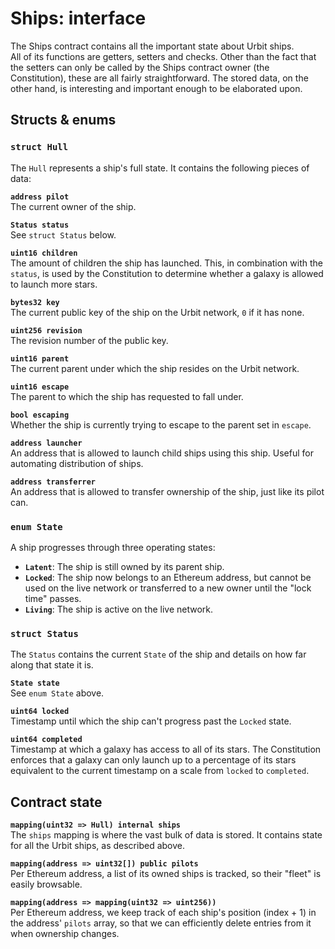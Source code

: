 
# Ships: interface

The Ships contract contains all the important state about Urbit ships.  
All of its functions are getters, setters and checks. Other than the fact that the setters can only be called by the Ships contract owner (the Constitution), these are all fairly straightforward. The stored data, on the other hand, is interesting and important enough to be elaborated upon.

## Structs & enums

### `struct Hull`

The `Hull` represents a ship's full state. It contains the following pieces of data:

**`address pilot`**  
The current owner of the ship.

**`Status status`**  
See `struct Status` below.

**`uint16 children`**  
The amount of children the ship has launched. This, in combination with the `status`, is used by the Constitution to determine whether a galaxy is allowed to launch more stars.

**`bytes32 key`**  
The current public key of the ship on the Urbit network, `0` if it has none.

**`uint256 revision`**  
The revision number of the public key.

**`uint16 parent`**  
The current parent under which the ship resides on the Urbit network.

**`uint16 escape`**  
The parent to which the ship has requested to fall under.

**`bool escaping`**  
Whether the ship is currently trying to escape to the parent set in `escape`.

**`address launcher`**  
An address that is allowed to launch child ships using this ship. Useful for automating distribution of ships.

**`address transferrer`**  
An address that is allowed to transfer ownership of the ship, just like its pilot can.

### `enum State`

A ship progresses through three operating states:

- **`Latent`**: The ship is still owned by its parent ship.
- **`Locked`**: The ship now belongs to an Ethereum address, but cannot be used on the live network or transferred to a new owner until the "lock time" passes.
- **`Living`**: The ship is active on the live network.

### `struct Status`

The `Status` contains the current `State` of the ship and details on how far along that state it is.

**`State state`**  
See `enum State` above.

**`uint64 locked`**  
Timestamp until which the ship can't progress past the `Locked` state.

**`uint64 completed`**  
Timestamp at which a galaxy has access to all of its stars. The Constitution enforces that a galaxy can only launch up to a percentage of its stars equivalent to the current timestamp on a scale from `locked` to `completed`.

## Contract state

**`mapping(uint32 => Hull) internal ships`**  
The `ships` mapping is where the vast bulk of data is stored. It contains state for all the Urbit ships, as described above.

**`mapping(address => uint32[]) public pilots`**  
Per Ethereum address, a list of its owned ships is tracked, so their "fleet" is easily browsable.

**`mapping(address => mapping(uint32 => uint256))`**  
Per Ethereum address, we keep track of each ship's position (index + 1) in the address' `pilots` array, so that we can efficiently delete entries from it when ownership changes.
